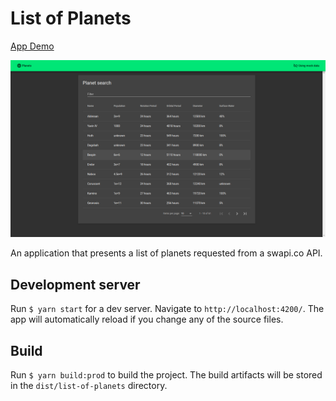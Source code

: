 # List of Planets

[App Demo](https://egorgrodno.github.io/list-of-planets/)

![Preview](./preview.png)

An application that presents a list of planets requested from a swapi.co API.

## Development server

Run `$ yarn start` for a dev server. Navigate to `http://localhost:4200/`. The app will automatically reload if you change any of the source files.

## Build

Run `$ yarn build:prod` to build the project. The build artifacts will be stored in the `dist/list-of-planets` directory.
